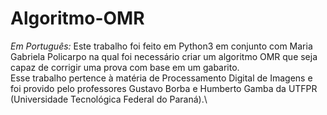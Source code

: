 # Algoritmo-OMR
*Em Português:* Este trabalho foi feito em Python3 em conjunto com Maria Gabriela Policarpo na qual foi necessário criar um algoritmo OMR que seja capaz de corrigir uma prova com base em um gabarito.\
Esse trabalho pertence à matéria de Processamento Digital de Imagens e foi provido pelo professores Gustavo Borba e Humberto Gamba da UTFPR (Universidade Tecnológica Federal do Paraná).\
